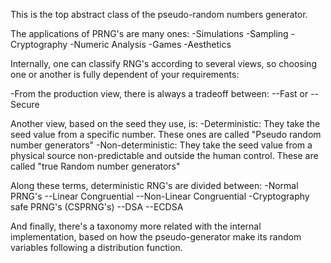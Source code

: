 This is the top abstract class of the pseudo-random numbers generator.

The applications of PRNG's are many ones:
-Simulations
-Sampling
-Cryptography
-Numeric Analysis
-Games
-Aesthetics

Internally, one can classify RNG's according to several views, so choosing one or another is fully dependent of your requirements:

-From the production view, there is always a tradeoff between:
--Fast or
--Secure

Another view, based on the seed they use, is:
-Deterministic: They take the seed value from a specific number. These ones are called "Pseudo random number generators"
-Non-deterministic: They take the seed value from a physical source non-predictable and outside the human control. These are called "true Random number generators"

Along these terms, deterministic RNG's are divided between:
-Normal PRNG's
--Linear Congruential
--Non-Linear Congruential
-Cryptography safe PRNG's (CSPRNG's)
--DSA
--ECDSA

And finally, there's a taxonomy more related with the internal implementation, based on how the pseudo-generator make its random variables following a distribution function.


